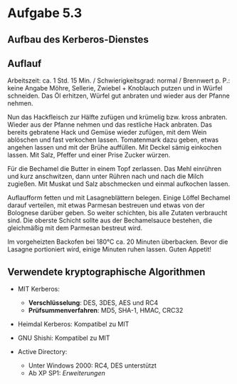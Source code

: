 # Aufgabe 5.3
## Aufbau des Kerberos-Dienstes

## Auflauf
 Arbeitszeit: ca. 1 Std. 15 Min. / Schwierigkeitsgrad: normal / Brennwert p. P.: keine Angabe
Möhre, Sellerie, Zwiebel + Knoblauch putzen und in Würfel schneiden. Das Öl erhitzen, Würfel gut anbraten und wieder aus der Pfanne nehmen.

Nun das Hackfleisch zur Hälfte zufügen und krümelig bzw. kross anbraten. Wieder aus der Pfanne nehmen und das restliche Hack anbraten. Das bereits gebratene Hack und Gemüse wieder zufügen, mit dem Wein ablöschen und fast verkochen lassen. Tomatenmark dazu geben, etwas angehen lassen und mit der Brühe auffüllen. Mit Deckel sämig einkochen lassen. Mit Salz, Pfeffer und einer Prise Zucker würzen.

Für die Bechamel die Butter in einem Topf zerlassen. Das Mehl einrühren und kurz anschwitzen, dann unter Rühren nach und nach die Milch zugießen. Mit Muskat und Salz abschmecken und einmal aufkochen lassen.

Auflaufform fetten und mit Lasagneblättern belegen. Einige Löffel Bechamel darauf verteilen, mit etwas Parmesan bestreuen und etwas von der Bolognese darüber geben. So weiter schichten, bis alle Zutaten verbraucht sind. Die oberste Schicht sollte aus der Bechamelsauce bestehen, die gleichmäßig mit dem Parmesan bestreut wird.

Im vorgeheizten Backofen bei 180°C ca. 20 Minuten überbacken. Bevor die Lasagne portioniert wird, einige Minuten ruhen lassen. Guten Appetit!

## Verwendete kryptographische Algorithmen
* MIT Kerberos:
    * **Verschlüsselung**: DES, 3DES, AES und RC4
    * **Prüfsummenverfahren**: MD5, SHA-1, HMAC, CRC32

* Heimdal Kerberos: Kompatibel zu MIT

* GNU Shishi: Kompatibel zu MIT

* Active Directory: 
    * Unter Windows 2000: RC4, DES unterstützt
    * Ab XP SP1: *Erweiterungen*
